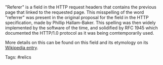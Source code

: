 "Referer" is a field in the HTTP request headers that contains the previous page that linked to the requested page. This misspelling of the word "referrer" was present in the original proposal for the field in the HTTP specification, made by Phillip Hallam-Baker. This spelling was then widely implemented by the software of the time, and solidified by RFC 1945 which documented the HTTP/1.0 protocol as it was being comtemporarily used.

More details on this can be found on this field and its etymology on its [Wikipedia entry](https://en.wikipedia.org/wiki/HTTP_referer).

Tags: #relics 